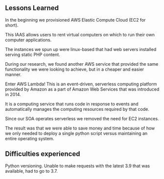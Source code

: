 ## Lessons Learned

In the beginning we provisioned AWS Elastic Compute Cloud (EC2 for short).

This IAAS allows users to rent virtual computers on which to run their own computer applications.

The instances we spun up were linux-based that had web servers installed serving static PHP content.

During our research, we found another AWS service that provided the same functionality we were looking to achieve, but in a cheaper and easier manner.



Enter AWS Lambda! This is an event-driven, serverless computing platform provided by Amazon as a part of Amazon Web Services that was introduced in 2014.

It is a computing service that runs code in response to events and automatically manages the computing resources required by that code.

Since our SOA operates serverless we removed the need for EC2 instances.

The result was that we were able to save money and time because of how we only needed to deploy a single python script versus maintaining an entire operating system.

## Difficulties experienced

Python versioning. Unable to make requests with the latest 3.9 that was available, had to go to 3.7.
